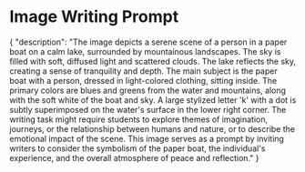# Image Writing Prompt

{
  "description": "The image depicts a serene scene of a person in a paper boat on a calm lake, surrounded by mountainous landscapes. The sky is filled with soft, diffused light and scattered clouds. The lake reflects the sky, creating a sense of tranquility and depth. The main subject is the paper boat with a person, dressed in light-colored clothing, sitting inside. The primary colors are blues and greens from the water and mountains, along with the soft white of the boat and sky. A large stylized letter 'k' with a dot is subtly superimposed on the water's surface in the lower right corner. The writing task might require students to explore themes of imagination, journeys, or the relationship between humans and nature, or to describe the emotional impact of the scene. This image serves as a prompt by inviting writers to consider the symbolism of the paper boat, the individual's experience, and the overall atmosphere of peace and reflection."
}